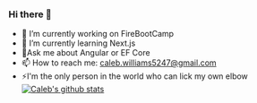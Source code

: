 ### Hi there 👋

<!--
**Calinator444/Calinator444** is a ✨ _special_ ✨ repository because its `README.md` (this file) appears on your GitHub profile.

Here are some ideas to get you started:

- 🔭 I’m currently working on ...
- 🌱 I’m currently learning ...
- 👯 I’m looking to collaborate on ...
- 🤔 I’m looking for help with ...
- 💬 Ask me about ...
- 📫 How to reach me: ...
- 😄 Pronouns: ...
- ⚡ Fun fact: ...
-->

- 🔭 I’m currently working on FireBootCamp
- 🌱 I’m currently learning Next.js
- 💬Ask me about Angular or EF Core
- 📫 How to reach me: caleb.williams5247@gmail.com
- ⚡I'm the only person in the world who can lick my own elbow
[![Caleb's github stats](https://github-readme-stats.vercel.app/api?username=Calinator444&theme=dark)](https://github.com/adamcogan/github-readme-stats)
